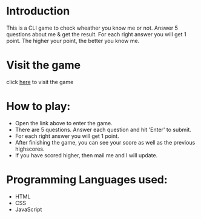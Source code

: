 # Introduction
This is a CLI game to check wheather you know me or not. Answer 5 questions about me & get the result. For each right answer you will get 1 point. The higher your point, the better you know me.
 
# Visit the game
click [here](https://replit.com/@SagnikGhosh4/doYouKnowMe?embed=1&output=1) to visit the game

# How to play:
- Open the link above to enter the game.
- There are 5 questions. Answer each question and hit 'Enter' to submit.
- For each right answer you will get 1 point.
- After finishing the game, you can see your score as well as the previous highscores.
- If you have scored higher, then mail me and I will update.

# Programming Languages used:
- HTML
- CSS
- JavaScript


